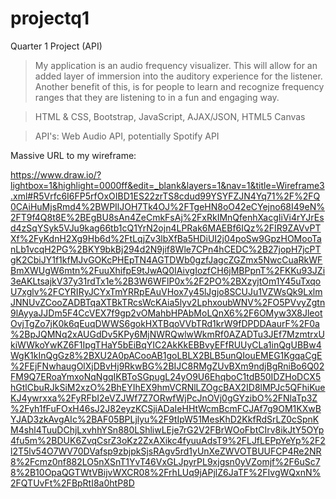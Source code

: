 # projectq1
Quarter 1 Project (API)

> My application is an audio frequency visualizer. This will allow for an added layer of immersion into the auditory experience for the listener. Another benefit of this, is for people to learn and recognize frequency ranges that they are listening to in a fun and engaging way.

> HTML & CSS, Bootstrap, JavaScript, AJAX/JSON, HTML5 Canvas

> API's: Web Audio API, potentially Spotify API

Massive URL to my wireframe:

https://www.draw.io/?lightbox=1&highlight=0000ff&edit=_blank&layers=1&nav=1&title=Wireframe3.xml#R5Vrfc6I6FP5rfOxOIBD1ES22zrTS8cdud99YSYFZJN4Yq71%2F%2FQ0CAiHuMjsRmd4%2BWPIlJOH7Tk4OJ%2FTgeHN8oO42eCYejno68I49eN%2FT9f4Q8t8E%2BEgBU8sAn4ZeCmkFsAj%2FxRkIMnQfenhXacgIiVi4rYJrEsd4zSqYSyk5VJu9kag66tb1cQ1YrN2ojn4LPRak6MAEBf6IQz%2FIR9ZAVvPTXf%2FyKdnH2Xg9Hb6d%2FtLqjZv3lbXfBa5HDiUI2j04poSw9GpzHOMooTanLb1vcqH2PG%2BKY9bkBj294d2N9jif8Wle7CPn4hCEDC%2B27jopH7jcPTgK2CbiJY1f1kfMJvGOKcPHEpTN4AGTDWb0gzfJagcZGZmx5NwcCuaRkWFBmXWUgW6mtn%2FuuXhifpE9tJwAQ0IAivgIozfCH6jMBPpnT%2FKKu93JZi3eAKLtsajkV37y31rdTx1e%2B3W6WFlP0x%2F2PO%2BXzyjtOm1Y45uTxqoU7xglv%2FCYRIRyJCYxTmYRRpEAuVHox7y45lJgjo8SCUJu1VZWsQk9LxlmJNNUvZCooZADBTqaXTBkTRcsWcKAia5lyv2LphxoubWNV%2FO5PVvyZgtn9lAyyaJJDm5F4CcVEX7f9gp2vOMahbHPAbMoLQnX6%2F6OMyw3X8JleotOvjTgZo7jK0k6qEuqDWWS6gokHXTBqoVVbTRd1krW9fDPDDAaurF%2F0a%2BpJQMNq2xAUGdDv5KPy6MjNWRQwlwWkmRf0AZADTu3JEf7MzmtrxUkiWWkoYwKZ6F1IpgTHaY5bEiBqYIC2AkKkEBBvyEFfRUUyCLa1inQgUBBw4WgK1kInQgGz8%2BXU2A0pACooAB1goLBLX2BLB5unQIouEMEG1KgqaCgE%2FEjFNwhaugOlXjDBvHj9RkwBG%2BIJC8RMgZUvBXm9ndjBgRniBo6Q02FM9Q7ERoaYmxoNqNgqIKBToSGpugL24yO9U6EhqboC1tdB50IDZHoDCX5hGtlCbuRJkSiM2xzO%2BhEYIhEX9hmVCRNlLZOgcBAX2ID8lMPJc5QFhiKueKJ4ywrxxa%2FyRFbI2eVZJWf7Z7ORwfWjPcJnOVj0gGYzibO%2FNlaTp3Z%2Fyh1fFuFOxH46sJ2J82eyzKCSjiADaIeHHtWcmBcmFCJAf7g9OM1KXwBYJAD3zkAvgAIc%2BAF05BPLjlyu%2F9tIpW51MesKhD2KkfRdSrLZ0cSpnKM4shl4TuuDChjLxvhhYSn880LShliwLEje7rG2V2FBrWOoFbtCIrv8ikJtY5OYp4fu5m%2BDUK6ZvqCsrZ3oKz2ZxAXikc4fyuuAdsT9%2FLJfLEPpYeYp%2F2l2T5lv54O7WV70DVafsp9zbjpkSjsRAgv5rd1yUnXeZWVOTBUUFCP4Re2NR8%2Fcmz0nf882LO5nXSnT1YvT46VxGLJpyrPL9xjgsn0yVZomjf%2F6uSc78%2B10OpaQGTWtVBijvWXCR08%2FrhLUq9jAPjlZ6JaTF%2FIvgWQxnN%2FQTUvFt%2FBpRtI8a0htP8D
